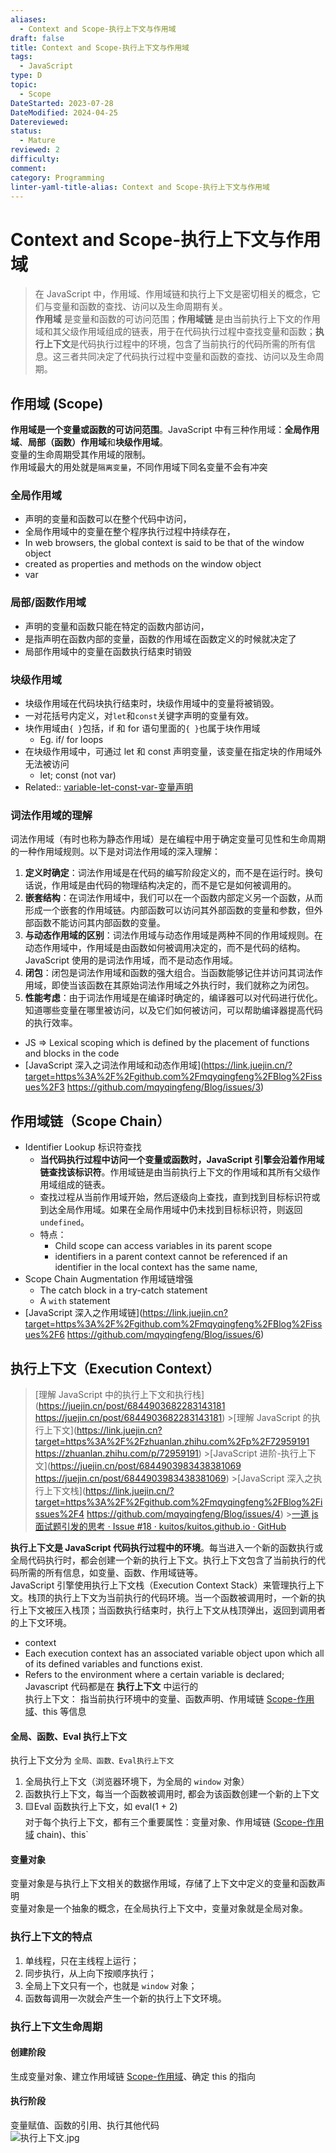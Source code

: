 ```yaml
---
aliases:
  - Context and Scope-执行上下文与作用域
draft: false
title: Context and Scope-执行上下文与作用域
tags:
  - JavaScript
type: D
topic:
  - Scope
DateStarted: 2023-07-28
DateModified: 2024-04-25
Datereviewed: 
status:
  - Mature
reviewed: 2
difficulty: 
comment: 
category: Programming
linter-yaml-title-alias: Context and Scope-执行上下文与作用域
---
```


# Context and Scope-执行上下文与作用域
>在 JavaScript 中，作用域、作用域链和执行上下文是密切相关的概念，它们与变量和函数的查找、访问以及生命周期有关。  
>**作用域** 是变量和函数的可访问范围；**作用域链** 是由当前执行上下文的作用域和其父级作用域组成的链表，用于在代码执行过程中查找变量和函数；**执行上下文**是代码执行过程中的环境，包含了当前执行的代码所需的所有信息。这三者共同决定了代码执行过程中变量和函数的查找、访问以及生命周期。

## 作用域 (Scope)
**作用域是一个变量或函数的可访问范围**。JavaScript 中有三种作用域：**全局作用域**、**局部（函数）作用域**和**块级作用域**。  
 变量的生命周期受其作用域的限制。  
 作用域最大的用处就是`隔离变量`，不同作用域下同名变量不会有冲突
### 全局作用域
- 声明的变量和函数可以在整个代码中访问，
- 全局作用域中的变量在整个程序执行过程中持续存在，
- In web browsers, the global context is said to be that of the window object
- created as properties and methods on the window object
- var
### 局部/函数作用域
- 声明的变量和函数只能在特定的函数内部访问，
- 是指声明在函数内部的变量，函数的作用域在函数定义的时候就决定了
- 局部作用域中的变量在函数执行结束时销毁
### 块级作用域
- 块级作用域在代码块执行结束时，块级作用域中的变量将被销毁。  
- 一对花括号内定义，对`let`和`const`关键字声明的变量有效。  
- 块作用域由`{ }`包括，if 和 for 语句里面的`{ }`也属于块作用域
	- Eg. if/ for loops
- 在块级作用域中，可通过 let 和 const 声明变量，该变量在指定块的作用域外无法被访问
	- let; const (not var)
- Related:: [variable-let-const-var-变量声明](variable-let-const-var-变量声明)
### 词法作用域的理解
词法作用域（有时也称为静态作用域）是在编程中用于确定变量可见性和生命周期的一种作用域规则。以下是对词法作用域的深入理解：
1. **定义时确定**：词法作用域是在代码的编写阶段定义的，而不是在运行时。换句话说，作用域是由代码的物理结构决定的，而不是它是如何被调用的。
2. **嵌套结构**：在词法作用域中，我们可以在一个函数内部定义另一个函数，从而形成一个嵌套的作用域链。内部函数可以访问其外部函数的变量和参数，但外部函数不能访问其内部函数的变量。
3. **与动态作用域的区别**：词法作用域与动态作用域是两种不同的作用域规则。在动态作用域中，作用域是由函数如何被调用决定的，而不是代码的结构。JavaScript 使用的是词法作用域，而不是动态作用域。
4. **闭包**：闭包是词法作用域和函数的强大组合。当函数能够记住并访问其词法作用域，即使当该函数在其原始词法作用域之外执行时，我们就称之为闭包。
5. **性能考虑**：由于词法作用域是在编译时确定的，编译器可以对代码进行优化。知道哪些变量在哪里被访问，以及它们如何被访问，可以帮助编译器提高代码的执行效率。
- JS => Lexical scoping which is defined by the placement of functions and blocks in the code
- [JavaScript 深入之词法作用域和动态作用域](https://link.juejin.cn/?target=https%3A%2F%2Fgithub.com%2Fmqyqingfeng%2FBlog%2Fissues%2F3 https://github.com/mqyqingfeng/Blog/issues/3)
## 作用域链（Scope Chain）
- Identifier Lookup 标识符查找
	 - **当代码执行过程中访问一个变量或函数时，JavaScript 引擎会沿着作用域链查找该标识符**。作用域链是由当前执行上下文的作用域和其所有父级作用域组成的链表。
	 - 查找过程从当前作用域开始，然后逐级向上查找，直到找到目标标识符或到达全局作用域。如果在全局作用域中仍未找到目标标识符，则返回`undefined`。
  - 特点：
	  - Child scope can access variables in its parent scope
	  - identifiers in a parent context cannot be referenced if an identifier in the local context has the same name,
- Scope Chain Augmentation 作用域链增强
  - The catch block in a try-catch statement
  - A `with` statement
- [JavaScript 深入之作用域链](https://link.juejin.cn?target=https%3A%2F%2Fgithub.com%2Fmqyqingfeng%2FBlog%2Fissues%2F6 https://github.com/mqyqingfeng/Blog/issues/6)
## 执行上下文（Execution Context）
> [理解 JavaScript 中的执行上下文和执行栈](https://juejin.cn/post/6844903682283143181 https://juejin.cn/post/6844903682283143181) >[理解 JavaScript 的执行上下文](https://link.juejin.cn?target=https%3A%2F%2Fzhuanlan.zhihu.com%2Fp%2F72959191 https://zhuanlan.zhihu.com/p/72959191) >[JavaScript 进阶-执行上下文](https://juejin.cn/post/6844903983438381069 https://juejin.cn/post/6844903983438381069) >[JavaScript 深入之执行上下文栈](https://link.juejin.cn/?target=https%3A%2F%2Fgithub.com%2Fmqyqingfeng%2FBlog%2Fissues%2F4 https://github.com/mqyqingfeng/Blog/issues/4) >[一道 js 面试题引发的思考 · Issue #18 · kuitos/kuitos.github.io · GitHub](https://github.com/kuitos/kuitos.github.io/issues/18)

**执行上下文是 JavaScript 代码执行过程中的环境**。每当进入一个新的函数执行或全局代码执行时，都会创建一个新的执行上下文。执行上下文包含了当前执行的代码所需的所有信息，如变量、函数、作用域链等。  
 JavaScript 引擎使用执行上下文栈（Execution Context Stack）来管理执行上下文。栈顶的执行上下文为当前执行的代码环境。当一个函数被调用时，一个新的执行上下文被压入栈顶；当函数执行结束时，执行上下文从栈顶弹出，返回到调用者的上下文环境。
- context
- Each execution context has an associated variable object upon which all of its defined variables and functions exist.
- Refers to the environment where a certain variable is declared;  
Javascript 代码都是在 **执行上下文** 中运行的  
执行上下文： 指当前执行环境中的变量、函数声明、作用域链 [Scope-作用域](Scope-作用域)、this 等信息

#### 全局、函数、Eval 执行上下文
执行上下文分为 `全局、函数、Eval执行上下文`
1. 全局执行上下文（浏览器环境下，为全局的 `window` 对象）
2. 函数执行上下文，每当一个函数被调用时, 都会为该函数创建一个新的上下文
3. 🟨Eval 函数执行上下文，如 eval(1 + 2)  
   对于每个执行上下文，都有三个重要属性：变量对象、作用域链 ([Scope-作用域](Scope-作用域) chain)、this`

#### 变量对象
变量对象是与执行上下文相关的数据作用域，存储了上下文中定义的变量和函数声明  
变量对象是一个抽象的概念，在全局执行上下文中，变量对象就是全局对象。

### 执行上下文的特点

1. 单线程，只在主线程上运行；
2. 同步执行，从上向下按顺序执行；
3. 全局上下文只有一个，也就是 `window` 对象；
4. 函数每调用一次就会产生一个新的执行上下文环境。

### 执行上下文生命周期

#### 创建阶段

生成变量对象、建立作用域链 [Scope-作用域](Scope-作用域)、确定 this 的指向

#### 执行阶段

变量赋值、函数的引用、执行其他代码  
![执行上下文.jpg](https://p9-juejin.byteimg.com/tos-cn-i-k3u1fbpfcp/f02e41f0bff3498990d04b7c90215a1f~tplv-k3u1fbpfcp-zoom-in-crop-mark:4536:0:0:0.awebp?)

